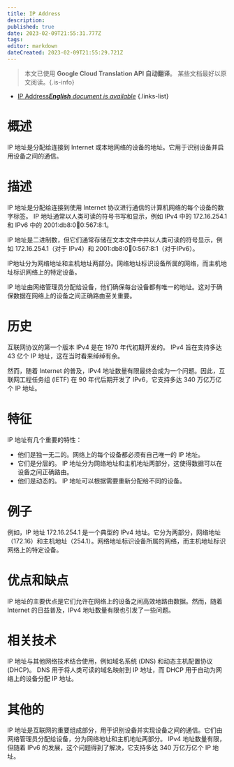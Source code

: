 ```yaml
---
title: IP Address
description: 
published: true
date: 2023-02-09T21:55:31.777Z
tags: 
editor: markdown
dateCreated: 2023-02-09T21:55:29.721Z
---
```


> 本文已使用 **Google Cloud Translation API 自动翻译**。
某些文档最好以原文阅读。{.is-info}



- [IP Address***English** document is available*](/en/Knowledge-base/Dictionary/ip-address)
{.links-list}


# 概述
IP 地址是分配给连接到 Internet 或本地网络的设备的地址。它用于识别设备并启用设备之间的通信。

# 描述
IP 地址是分配给连接到使用 Internet 协议进行通信的计算机网络的每个设备的数字标签。 IP 地址通常以人类可读的符号书写和显示，例如 IPv4 中的 172.16.254.1 和 IPv6 中的 2001:db8:0:1234:0:567:8:1。

IP 地址是二进制数，但它们通常存储在文本文件中并以人类可读的符号显示，例如 172.16.254.1（对于 IPv4）和 2001:db8:0:1234:0:567:8:1（对于IPv6）。

IP地址分为网络地址和主机地址两部分。网络地址标识设备所属的网络，而主机地址标识网络上的特定设备。

IP 地址由网络管理员分配给设备，他们确保每台设备都有唯一的地址。这对于确保数据在网络上的设备之间正确路由至关重要。

# 历史
互联网协议的第一个版本 IPv4 是在 1970 年代初期开发的。 IPv4 旨在支持多达 43 亿个 IP 地址，这在当时看来绰绰有余。

然而，随着 Internet 的普及，IPv4 地址数量有限最终会成为一个问题。因此，互联网工程任务组 (IETF) 在 90 年代后期开发了 IPv6，它支持多达 340 万亿万亿个 IP 地址。

# 特征
IP 地址有几个重要的特性：

- 他们是独一无二的。网络上的每个设备都必须有自己唯一的 IP 地址。
- 它们是分层的。 IP 地址分为网络地址和主机地址两部分，这使得数据可以在设备之间正确路由。
- 他们是动态的。 IP 地址可以根据需要重新分配给不同的设备。

# 例子
例如，IP 地址 172.16.254.1 是一个典型的 IPv4 地址。它分为两部分，网络地址（172.16）和主机地址（254.1）。网络地址标识设备所属的网络，而主机地址标识网络上的特定设备。

# 优点和缺点
IP 地址的主要优点是它们允许在网络上的设备之间高效地路由数据。然而，随着 Internet 的日益普及，IPv4 地址数量有限也引发了一些问题。

# 相关技术
IP 地址与其他网络技术结合使用，例如域名系统 (DNS) 和动态主机配置协议 (DHCP)。 DNS 用于将人类可读的域名映射到 IP 地址，而 DHCP 用于自动为网络上的设备分配 IP 地址。

# 其他的
IP 地址是互联网的重要组成部分，用于识别设备并实现设备之间的通信。它们由网络管理员分配给设备，分为网络地址和主机地址两部分。 IPv4 地址数量有限，但随着 IPv6 的发展，这个问题得到了解决，它支持多达 340 万亿万亿个 IP 地址。